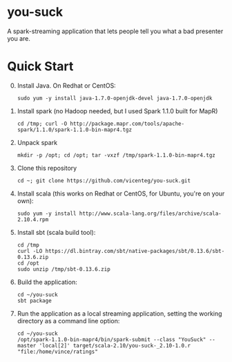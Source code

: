 you-suck
========

A spark-streaming application that lets people tell you what a bad presenter you are.

Quick Start
===========

0. Install Java. On Redhat or CentOS:
    
    `sudo yum -y install java-1.7.0-openjdk-devel java-1.7.0-openjdk`

1. Install spark (no Hadoop needed, but I used Spark 1.1.0 built for MapR)
    
    `cd /tmp; curl -O http://package.mapr.com/tools/apache-spark/1.1.0/spark-1.1.0-bin-mapr4.tgz`

2. Unpack spark
    
    `mkdir -p /opt; cd /opt; tar -vxzf /tmp/spark-1.1.0-bin-mapr4.tgz`

3. Clone this repository
    
    `cd ~; git clone https://github.com/vicenteg/you-suck.git`

4. Install scala (this works on Redhat or CentOS, for Ubuntu, you're on your own):
    
    `sudo yum -y install http://www.scala-lang.org/files/archive/scala-2.10.4.rpm`

5. Install sbt (scala build tool):
   ```
   cd /tmp
   curl -LO https://dl.bintray.com/sbt/native-packages/sbt/0.13.6/sbt-0.13.6.zip
   cd /opt
   sudo unzip /tmp/sbt-0.13.6.zip
   ```

6. Build the application:
    ```
    cd ~/you-suck
    sbt package
    ```

7. Run the application as a local streaming application, setting the working directory as a command line option:
    ```
    cd ~/you-suck
    /opt/spark-1.1.0-bin-mapr4/bin/spark-submit --class "YouSuck" --master 'local[2]' target/scala-2.10/you-suck-_2.10-1.0.r "file:/home/vince/ratings"
    ```
